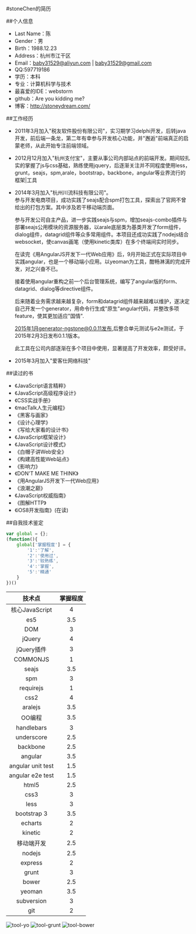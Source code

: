 #stoneChen的简历

##个人信息
* Last Name：陈
* Gender：男
* Birth：1988.12.23
* Address：杭州市江干区
* Email：baby31529@aliyun.com | baby31529@gmail.com
* QQ:597719186
* 学历：本科
* 专业：计算机科学与技术
* 最喜爱的IDE：webstorm
* github：Are you kidding me?
* 博客：http://stoneydream.com/


##工作经历
* 2011年3月加入"税友软件股份有限公司"，实习期学习delphi开发，后转java开发，前后端一条龙，第二年有幸参与开发核心功能，并"邂逅"前端真正的启蒙老师，从此开始专注前端领域。
* 2012月12月加入"杭州支付宝"，主要从事公司内部站点的前端开发。期间较扎实的掌握了js与css基础，熟练使用jquery，后逐渐关注并不同程度使用less，grunt，seajs，spm,arale，bootstrap，backbone，angular等业界流行的框架|工具
* 2014年3月加入"杭州川流科技有限公司"。  
  参与开发电商项目，成功实践了seajs配合spm打包工具，探索出了官网不曾给出的打包方案。其中涉及若干移动端页面。  
  
  参与开发公司自主产品，进一步实践seajs与spm，增加seajs-combo插件与部署seajs公用模块的资源服务器，以arale底层类为基类开发了form组件，dialog组件，datagrid组件等众多常用组件。本项目还成功实践了nodejs结合websocket，使canvas画笔（使用kinetic类库）在多个终端间实时同步。  
  
  在读完《用AngularJS开发下一代Web应用》后，9月开始正式在实际项目中实践angular，也是一个移动端小应用。以yeoman为工具，酣畅淋漓的完成开发，对之兴奋不已。  
  
  接着使用angular重构之前一个后台管理系统，编写了angular版的form、datagrid、dialog等directive组件。  
  
  后来随着业务需求越来越复杂，form和datagrid组件越来越难以维护，遂决定自己开发一个generator，用命令行生成"原生"angular代码，并整改多项feature，使其更加适应"国情".  
  
  2015年1月generator-ngstone@0.0.11发布,后整合单元测试与e2e测试，于2015年2月3日发布0.1.1版本。  
  
  此工具在公司内部逐渐在多个项目中使用，显著提高了开发效率，颇受好评。  

* 2015年3月加入"爱客仕网络科技"
  
##读过的书
* 《JavaScript语言精粹》
* 《JavaScript高级程序设计》
* 《CSS实战手册》
* 《macTalk人生元编程》
* 《黑客与画家》
* 《设计心理学》
* 《写给大家看的设计书》
* 《JavaScript框架设计》
* 《JavaScript设计模式》
* 《白帽子讲Web安全》
* 《构建高性能Web站点》
* 《影响力》
* 《DON'T MAKE ME THINK》
* 《用AngularJS开发下一代Web应用》
* 《浪潮之巅》
* 《JavaScript权威指南》 
* 《图解HTTP》  
* 《iOS8开发指南》(在读)  

##自我技术鉴定

```js
var global = {};
(function(){
    global['掌握程度'] = {
        '1':'了解',
        '2':'使用过',
        '3':'较熟练',
        '4':'掌握',
        '5':'精通'
    }
})()
```

技术点        | 掌握程度 
:-----------:|:-----: 
核心JavaScript| 4   
es5          | 3.5   
DOM          | 3 
jQuery       | 4
jQuery插件    | 3
COMMONJS     | 1
seajs        | 3.5
spm          | 3
requirejs    | 1
css2         | 4
aralejs      | 3.5
OO编程        | 3.5
handlebars   | 3
underscore   | 2.5
backbone     | 2.5
angular      | 3.5
angular unit test| 1.5
angular e2e test | 1.5
html5        | 2.5
css3         | 3
less         | 3
bootstrap 3  | 3.5
echarts      | 2
kinetic      | 2
移动端开发   | 2.5
nodejs       | 2.5
express      | 2
grunt        | 3
bower        | 2.5
yeoman       | 3.5
subversion   | 3
git          | 2





![tool-yo](https://cloud.githubusercontent.com/assets/4470552/6484306/c5f5982a-c2b5-11e4-8d6c-c94738463a27.png)
![tool-grunt](https://cloud.githubusercontent.com/assets/4470552/6484304/c5c2d052-c2b5-11e4-8d4a-820e098a99d1.png)
![tool-bower](https://cloud.githubusercontent.com/assets/4470552/6484321/e4d1450a-c2b5-11e4-9066-3f368558b2dd.png)
